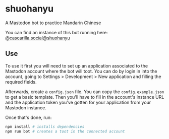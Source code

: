 # shuohanyu
A Mastodon bot to practice Mandarin Chinese

You can find an instance of this bot running here: [@cascarilla.social@shuohanyu](https://cascarilla.social/@shuohanyu)

## Use

To use it first you will need to set up an application associated to the Mastodon account where the bot will toot. You
can do by login in into the account, going to Settings > Development > New application and filling the required fields.

Afterwards, create a `config.json` file. You can copy the `config.example.json` to get a basic template. Then you'll
have to fill in the account's instance URL and the application token you've gotten for your application from your
Mastodon instance.

Once that's done, run:

```sh
npm install # installs dependencies
npm run bot # creates a toot in the connected account
```

